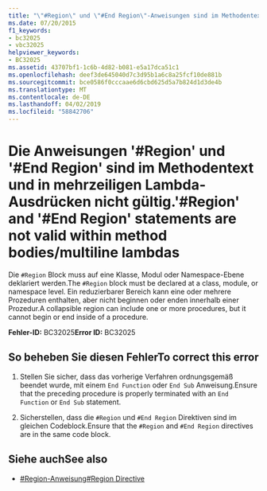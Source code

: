```yaml
---
title: "\"#Region\" und \"#End Region\"-Anweisungen sind im Methodentext/in mehrzeiligen Lambda-Ausdrücken ungültig"
ms.date: 07/20/2015
f1_keywords:
- bc32025
- vbc32025
helpviewer_keywords:
- BC32025
ms.assetid: 43707bf1-1c6b-4d82-b081-e5a17dca51c1
ms.openlocfilehash: deef3de645040d7c3d95b1a6c8a25fcf10de881b
ms.sourcegitcommit: bce0586f0cccaae6d6cbd625d5a7b824d1d3de4b
ms.translationtype: MT
ms.contentlocale: de-DE
ms.lasthandoff: 04/02/2019
ms.locfileid: "58842706"
---
```

# <a name="region-and-end-region-statements-are-not-valid-within-method-bodiesmultiline-lambdas"></a><span data-ttu-id="1114e-102">Die Anweisungen '#Region' und '#End Region' sind im Methodentext und in mehrzeiligen Lambda-Ausdrücken nicht gültig.</span><span class="sxs-lookup"><span data-stu-id="1114e-102">'#Region' and '#End Region' statements are not valid within method bodies/multiline lambdas</span></span>
<span data-ttu-id="1114e-103">Die `#Region` Block muss auf eine Klasse, Modul oder Namespace-Ebene deklariert werden.</span><span class="sxs-lookup"><span data-stu-id="1114e-103">The `#Region` block must be declared at a class, module, or namespace level.</span></span> <span data-ttu-id="1114e-104">Ein reduzierbarer Bereich kann eine oder mehrere Prozeduren enthalten, aber nicht beginnen oder enden innerhalb einer Prozedur.</span><span class="sxs-lookup"><span data-stu-id="1114e-104">A collapsible region can include one or more procedures, but it cannot begin or end inside of a procedure.</span></span>  
  
 <span data-ttu-id="1114e-105">**Fehler-ID:** BC32025</span><span class="sxs-lookup"><span data-stu-id="1114e-105">**Error ID:** BC32025</span></span>  
  
## <a name="to-correct-this-error"></a><span data-ttu-id="1114e-106">So beheben Sie diesen Fehler</span><span class="sxs-lookup"><span data-stu-id="1114e-106">To correct this error</span></span>  
  
1.  <span data-ttu-id="1114e-107">Stellen Sie sicher, dass das vorherige Verfahren ordnungsgemäß beendet wurde, mit einem `End Function` oder `End Sub` Anweisung.</span><span class="sxs-lookup"><span data-stu-id="1114e-107">Ensure that the preceding procedure is properly terminated with an `End Function` or `End Sub` statement.</span></span>  
  
2.  <span data-ttu-id="1114e-108">Sicherstellen, dass die `#Region` und `#End Region` Direktiven sind im gleichen Codeblock.</span><span class="sxs-lookup"><span data-stu-id="1114e-108">Ensure that the `#Region` and `#End Region` directives are in the same code block.</span></span>  
  
## <a name="see-also"></a><span data-ttu-id="1114e-109">Siehe auch</span><span class="sxs-lookup"><span data-stu-id="1114e-109">See also</span></span>

- [<span data-ttu-id="1114e-110">#Region-Anweisung</span><span class="sxs-lookup"><span data-stu-id="1114e-110">#Region Directive</span></span>](../../../visual-basic/language-reference/directives/region-directive.md)
